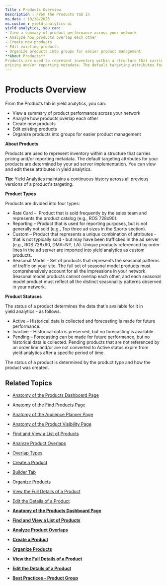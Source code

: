 ```yaml
---
Title : Products Overview
Description : From the Products tab in
ms.date : 10/28/2023
ms.custom : yield-analytics-ui
yield analytics, you can:
- View a summary of product performance across your network
- Analyze how products overlap each other
- Create new products
- Edit existing products
- Organize products into groups for easier product management
**About Products**
Products are used to represent inventory within a structure that carries
pricing and/or reporting metadata. The default targeting attributes for
---
```



# Products Overview



From the Products tab in
yield analytics, you can:

- View a summary of product performance across your network
- Analyze how products overlap each other
- Create new products
- Edit existing products
- Organize products into groups for easier product management

**About Products**

Products are used to represent inventory within a structure that carries
pricing and/or reporting metadata. The default targeting attributes for
your products are determined by your ad server implementation. You can
view and edit these attributes in yield analytics.



<b>Tip:</b> Yield Analytics maintains
a continuous history across all previous versions of a product's
targeting.



**Product Types**

Products are divided into four types:

- Rate Card –  Product that is sold frequently by the sales team and
  represents the product catalog (e.g., ROS 728x90). 
- Reporting – Product that is used for reporting purposes, but is not
  generally not sold (e.g., Top three ad sizes in the Sports section). 
- Custom – Product that represents a unique combination of attributes -
  that is not typically sold - but may have been trafficked in the ad
  server (e.g., ROS 728x90, DMA=NY, LA). Unique products referenced by
  order lines in the ad server are imported into yield analytics as
  custom products. 
- Seasonal Model – Set of products that represents the seasonal patterns
  of traffic on your site. The full set of seasonal model products must
  comprehensively account for all the impressions in your network.
  Seasonal model products cannot overlap each other, and each seasonal
  model product must reflect all the distinct seasonality patterns
  observed in your network. 

**Product Statuses**

The status of a product determines the data that's available for it in
yield analytics - as follows.

- Active – Historical data is collected and forecasting is made for
  future performance.
- Inactive – Historical data is preserved, but no forecasting is
  available.
- Pending – Forecasting can be made for future performance, but no
  historical data is collected. Pending products that are not referenced
  by an order line and/or are not converted to Active status expire from
  yield analytics after a specific period of time.

The status of a product is determined by the product type and how the
product was created.


## Related Topics



- <a href="anatomy-of-the-products-dashboard-page.md"
  class="xref">Anatomy of the Products Dashboard Page</a>
- <a href="anatomy-of-the-find-products-page.md" class="xref">Anatomy of
  the Find Products Page</a>
- <a href="anatomy-of-the-audience-planner-page.md" class="xref">Anatomy
  of the Audience Planner Page</a>
- <a href="anatomy-of-the-product-visibility-page.md"
  class="xref">Anatomy of the Product Visibility Page</a>
- <a href="find-and-view-a-list-of-products.md" class="xref">Find and
  View a List of Products</a>
- <a href="analyze-product-overlaps.md" class="xref">Analyze Product
  Overlaps</a>
- <a href="overlap-types.md" class="xref">Overlap Types</a>
- <a href="create-a-product.md" class="xref">Create a Product</a>
- <a href="builder-tab.md" class="xref">Builder Tab</a>
- <a href="organize-products.md" class="xref">Organize Products</a>
- <a href="view-the-full-details-of-a-product.md" class="xref">View the
  Full Details of a Product</a>
- <a href="edit-the-details-of-a-product.md" class="xref">Edit the
  Details of a Product</a>



- **[Anatomy of the Products Dashboard
  Page](anatomy-of-the-products-dashboard-page.md)**  
- **[Find and View a List of
  Products](find-and-view-a-list-of-products.md)**  
- **[Analyze Product
  Overlaps](analyze-product-overlaps.md)**  
- **[Create a Product](create-a-product.md)**  
- **[Organize Products](organize-products.md)**  
- **[View the Full Details of a
  Product](view-the-full-details-of-a-product.md)**  
- **[Edit the Details of a
  Product](edit-the-details-of-a-product.md)**  
- **[Best Practices - Product
  Group](best-practices-product-group.md)**  


